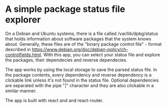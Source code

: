 # A simple package status file explorer

On a Debian and Ubuntu systems, there is a file called /var/lib/dpkg/status that holds information about software packages that the system knows about. Generally, these files are of the "binary package control file" - format described in https://www.debian.org/doc/debian-policy/ch-controlfields.html. With this app, you can select your status file and explore the packages, their dependecies and reverse dependecies.

The app works by using the local storage to save the parsed status file. In the package contents, every dependency and reverse dependency is a clickable link unless it's not found in the status file. Optional dependencies are separated with the pipe "|" character and they are also clickable in a similar manner.

The app is built with react and and react-router.
